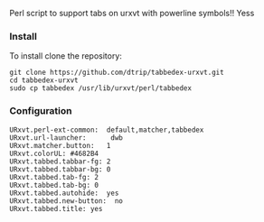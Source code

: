 Perl script to support tabs on urxvt with powerline symbols!! Yess

### Install
To install clone the repository:

    git clone https://github.com/dtrip/tabbedex-urxvt.git
    cd tabbedex-urxvt
    sudo cp tabbedex /usr/lib/urxvt/perl/tabbedex

### Configuration

    URxvt.perl-ext-common:  default,matcher,tabbedex
    URxvt.url-launcher:      dwb
    URxvt.matcher.button:   1
    URxvt.colorUL: #4682B4
    URxvt.tabbed.tabbar-fg: 2
    URxvt.tabbed.tabbar-bg: 0
    URxvt.tabbed.tab-fg: 2
    URxvt.tabbed.tab-bg: 0
    URxvt.tabbed.autohide:  yes
    URxvt.tabbed.new-button:  no
    URxvt.tabbed.title: yes
